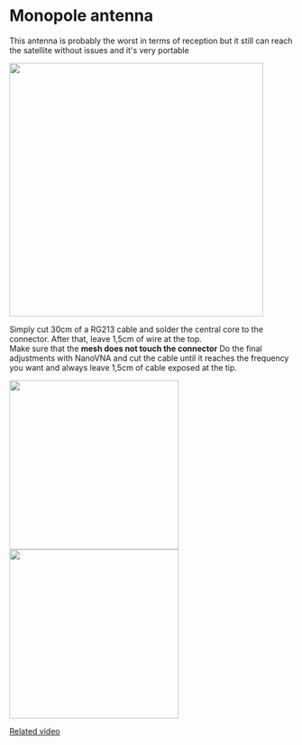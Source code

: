# Monopole antenna

This antenna is probably the worst in terms of reception but it still can reach the satellite without issues and it's very portable

<img height="450" src="/../_img/antennas/monopole.png" />

Simply cut 30cm of a RG213 cable and solder the central core to the connector. After that, leave 1,5cm of wire at the top.  
Make sure that the **mesh does not touch the connector**
Do the final adjustments with NanoVNA and cut the cable until it reaches the frequency you want and always leave 1,5cm of cable exposed at the tip.

<img height="300" src="/../_img/antennas/monopole_swr.jpg" />
<img height="300" src="/../_img/antennas/monopole_ex.jpg" />

[Related video](https://www.youtube.com/watch?v=XA78nIEK8Kg)